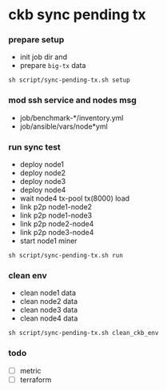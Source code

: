 # ckb sync pending tx

### prepare setup
- init job dir and
- prepare `big-tx` data
```shell
sh script/sync-pending-tx.sh setup
```

### mod ssh service and nodes msg 
- job/benchmark-*/inventory.yml
- job/ansible/vars/node*yml


###  run sync test 
- deploy node1
- deploy node2
- deploy node3
- deploy node4
- wait node4 tx-pool tx(8000) load   
- link p2p node1-node2
- link p2p node1-node3
- link p2p node2-node4
- link p2p node3-node4
- start node1 miner 
```shell
sh script/sync-pending-tx.sh run
```
### clean env
- clean node1 data
- clean node2 data
- clean node3 data
- clean node4 data
```shell
sh script/sync-pending-tx.sh clean_ckb_env
```

### todo
- [ ] metric 
- [ ] terraform